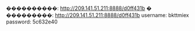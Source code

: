 ����������: http://209.141.51.211:8888/d0ff431b
�
���������: http://209.141.51.211:8888/d0ff431b
username: bkttmiex
password: 5c632e40
